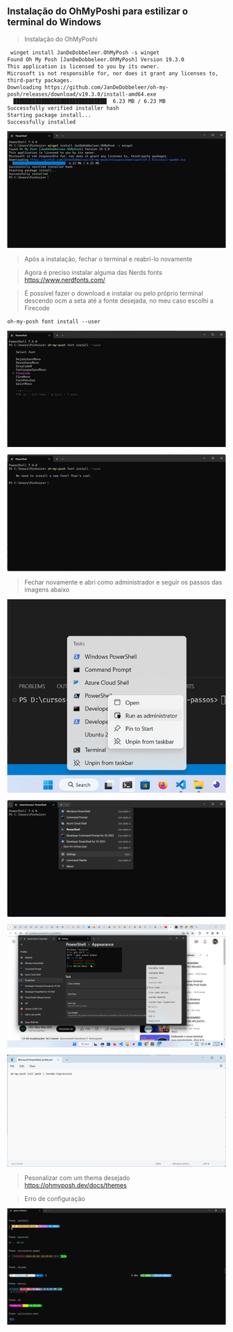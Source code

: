 ## Instalação do OhMyPoshi para estilizar o terminal do Windows

> Instalação do OhMyPoshi

```
 winget install JanDeDobbeleer.OhMyPosh -s winget
Found Oh My Posh [JanDeDobbeleer.OhMyPosh] Version 19.3.0
This application is licensed to you by its owner.
Microsoft is not responsible for, nor does it grant any licenses to, third-party packages.
Downloading https://github.com/JanDeDobbeleer/oh-my-posh/releases/download/v19.3.0/install-amd64.exe
  ██████████████████████████████  6.23 MB / 6.23 MB
Successfully verified installer hash
Starting package install...
Successfully installed
```
![Alt text](image-24.png)

> Após a instalação, fechar o terminal e reabrí-lo novamente

> Agora é preciso instalar alguma das Nerds fonts https://www.nerdfonts.com/

> É possível fazer o download e instalar ou pelo próprio terminal descendo ocm a seta até a fonte desejada, no meu caso escolhi a Firecode

```
oh-my-posh font install --user
```
![Alt text](image-25.png)

![Alt text](image-26.png)

> Fechar novamente e abri como administrador e seguir os passos das imagens abaixo

![Alt text](image-27.png)

![Alt text](image-28.png)

![Alt text](image-29.png)

![Alt text](image-30.png)

> Pesonalizar com um thema desejado https://ohmyposh.dev/docs/themes

> Erro de configuração

![Alt text](image-31.png)

